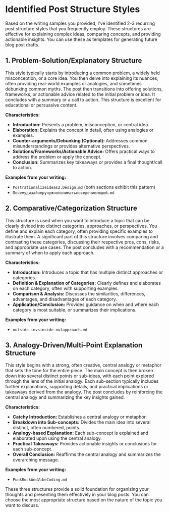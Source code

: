 # Identified Post Structure Styles

Based on the writing samples you provided, I've identified 2-3 recurring post structure styles that you frequently employ. These structures are effective for explaining complex ideas, comparing concepts, and providing actionable insights. You can use these as templates for generating future blog post drafts.

## 1. Problem-Solution/Explanatory Structure

This style typically starts by introducing a common problem, a widely held misconception, or a core idea. You then delve into explaining its nuances, often providing real-world examples or analogies, and sometimes debunking common myths. The post then transitions into offering solutions, frameworks, or actionable advice related to the initial problem or idea. It concludes with a summary or a call to action. This structure is excellent for educational or persuasive content.

**Characteristics:**
*   **Introduction:** Presents a problem, misconception, or central idea.
*   **Elaboration:** Explains the concept in detail, often using analogies or examples.
*   **Counter-arguments/Debunking (Optional):** Addresses common misunderstandings or provides alternative perspectives.
*   **Solutions/Frameworks/Actionable Advice:** Offers practical ways to address the problem or apply the concept.
*   **Conclusion:** Summarizes key takeaways or provides a final thought/call to action.

**Examples from your writing:**
*   `Postrationalizeideas2.Design.md` (both sections exhibit this pattern)
*   `Почемудизайнерунужнопониматьповедениелюдей.md`

## 2. Comparative/Categorization Structure

This structure is used when you want to introduce a topic that can be clearly divided into distinct categories, approaches, or perspectives. You define and explain each category, often providing specific examples to illustrate them. A significant part of this structure involves comparing and contrasting these categories, discussing their respective pros, cons, risks, and appropriate use cases. The post concludes with a recommendation or a summary of when to apply each approach.

**Characteristics:**
*   **Introduction:** Introduces a topic that has multiple distinct approaches or categories.
*   **Definition & Explanation of Categories:** Clearly defines and elaborates on each category, often with supporting examples.
*   **Comparison & Analysis:** Discusses the similarities, differences, advantages, and disadvantages of each category.
*   **Application/Conclusion:** Provides guidance on when and where each category is most suitable, or summarizes their implications.

**Examples from your writing:**
*   `outside-invsinside-outapproach.md`

## 3. Analogy-Driven/Multi-Point Explanation Structure

This style begins with a strong, often creative, central analogy or metaphor that sets the tone for the entire piece. The main concept is then broken down into several distinct points or sub-ideas, with each point explored through the lens of the initial analogy. Each sub-section typically includes further explanations, supporting details, and practical implications or takeaways derived from the analogy. The post concludes by reinforcing the central analogy and summarizing the key insights gained.

**Characteristics:**
*   **Catchy Introduction:** Establishes a central analogy or metaphor.
*   **Breakdown into Sub-concepts:** Divides the main idea into several distinct, often numbered, points.
*   **Analogy-based Explanation:** Each sub-concept is explained and elaborated upon using the central analogy.
*   **Practical Takeaways:** Provides actionable insights or conclusions for each sub-concept.
*   **Overall Conclusion:** Reaffirms the central analogy and summarizes the overarching message.

**Examples from your writing:**
*   `PunkRockAndVibeCoding.md`

These three structures provide a solid foundation for organizing your thoughts and presenting them effectively in your blog posts. You can choose the most appropriate structure based on the nature of the topic you want to discuss.

